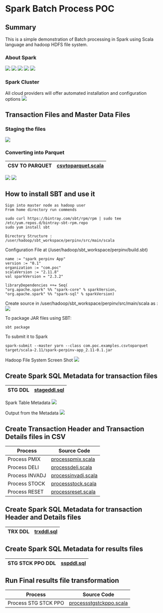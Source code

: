 # Spark Batch Process POC
## Summary
This is a simple demonstration of Batch processing in Spark using Scala language and hadoop HDFS file system. 

### About Spark
![](images/Page1.png)
![](images/Page2.png)
![](images/Page3.png)
![](images/Page4.png)
![](images/Page5.png)

### Spark Cluster
All cloud providers will offer automated installation and configuration options
![](images/Pict1.png)

## Transaction Files and Master Data Files
### Staging the files
![](images/Pict2.png)
### Converting into Parquet 
| CSV TO PARQUET | [csvtoparquet.scala](source_code/csvtoparquet.scala) |
| -------------- | ---------------------------------------------------- |

![](images/Page6.png)
![](images/Page7.png)

## How to install SBT and use it
```
Sign into master node as hadoop user
From home directory run commends

sudo curl https://bintray.com/sbt/rpm/rpm | sudo tee /etc/yum.repos.d/bintray-sbt-rpm.repo
sudo yum install sbt
```

```
Directory Structure : /user/hadoop/sbt_workspace/perpinv/src/main/scala
```

Configuration File at (/user/hadoop/sbt_workspace/perpinv/build.sbt)
```
name := "spark perpinv App"
version := "0.1"
organization := "com.poc"
scalaVersion := "2.11.8"
val sparkVersion = "2.3.2"

libraryDependencies ++= Seq(
"org.apache.spark" %% "spark-core" % sparkVersion,
"org.apache.spark" %% "spark-sql" % sparkVersion)
```

Create source in /user/hadoop/sbt_workspace/perpinv/src/main/scala as :
![](images/Page8.png)

To package JAR files using SBT:
```
sbt package
```

To submit it to Spark
```
spark-submit --master yarn --class com.poc.examples.csvtoparquet target/scala-2.11/spark-perpinv-app_2.11-0.1.jar
```

Hadoop File System Screen Shot
![](images/Page9.png)



## Create Spark SQL Metadata for transaction files

| STG DDL | [stageddl.sql](source_code/stageddl.sql) |
| -------------- | --------------------------------- |

Spark Table Metadata
![](images/Page10.png)

Output from the Metadata
![](images/Page11.png)


## Create Transaction Header and Transaction Details files in CSV

|Process | Source Code |
| -------------- | -------------------------------------------------- |
| Process PMIX   | [processpmix.scala](source_code/processpmix.scala) |
| Process DELI   | [processdeli.scala](source_code/processdeli.scala) |
| Process INVADJ | [processinvadj.scala](source_code/processinvadj.scala) |
| Process STOCK | [processstock.scala](source_code/processstock.scala) |
| Process RESET | [processreset.scala](source_code/processreset.scala) |

## Create Spark SQL Metadata for transaction Header and Details files
| TRX DDL | [trxddl.sql](source_code/trxddl.sql) |
| -------------- | --------------------------------- |

## Create Spark SQL Metadata for results files
| STG STCK PPO DDL | [sspddl.sql](source_code/sspddl.sql) |
| -------------- | --------------------------------- |

## Run Final results file transformation

|Process | Source Code |
| -------------- | -------------------------------------------------- |
|Process STG STCK PPO   | [processstgstckppo.scala](source_code/processstgstckppo.scala) |
